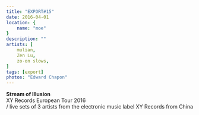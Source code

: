 ```yaml
---
title: "EXPORT#15"
date: 2016-04-01
location: {
    name: "moe"
}
description: ""
artists: [
    mulian,
    Zen Lu,
    zo-on slows,
]
tags: [export]
photos: "Edward Chapon"
---
```

**Stream of Illusion**   
XY Records European Tour 2016  
/ live sets of 3 artists from the electronic music label XY Records from China
